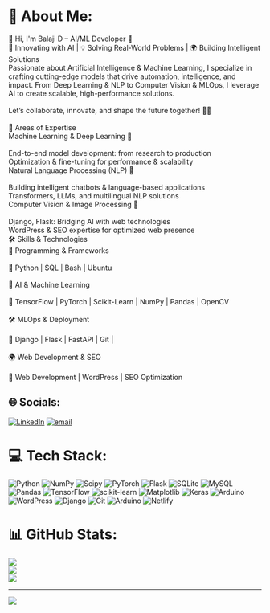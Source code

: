 # 💫 About Me:
👋 Hi, I'm Balaji D – AI/ML Developer 🚀<br>🧠 Innovating with AI | 💡 Solving Real-World Problems | 🌍 Building Intelligent Solutions<br>Passionate about Artificial Intelligence & Machine Learning, I specialize in crafting cutting-edge models that drive automation, intelligence, and impact. From Deep Learning & NLP to Computer Vision & MLOps, I leverage AI to create scalable, high-performance solutions.<br><br>Let’s collaborate, innovate, and shape the future together! 🤖✨<br><br>🔭 Areas of Expertise<br>Machine Learning & Deep Learning 🧠<br><br>End-to-end model development: from research to production<br>Optimization & fine-tuning for performance & scalability<br>Natural Language Processing (NLP) 📖<br><br>Building intelligent chatbots & language-based applications<br>Transformers, LLMs, and multilingual NLP solutions<br>Computer Vision & Image Processing 👀<br><br>Django, Flask: Bridging AI with web technologies<br>WordPress & SEO expertise for optimized web presence<br>🛠 Skills & Technologies<br>🚀 Programming & Frameworks<br><br>🔹 Python | SQL | Bash | Ubuntu<br><br>🧠 AI & Machine Learning<br><br>🔹 TensorFlow | PyTorch | Scikit-Learn | NumPy | Pandas | OpenCV<br><br>🛠 MLOps & Deployment<br><br>🔹 Django | Flask | FastAPI | Git | <br><br>🌍 Web Development & SEO<br><br>🔹 Web Development | WordPress | SEO Optimization


## 🌐 Socials:
[![LinkedIn](https://img.shields.io/badge/LinkedIn-%230077B5.svg?logo=linkedin&logoColor=white)](https://linkedin.com/in/https://www.linkedin.com/feed/update/urn:li:share:7292052796290293760/) [![email](https://img.shields.io/badge/Email-D14836?logo=gmail&logoColor=white)](mailto:balajidevaraj18@gmail.com) 

# 💻 Tech Stack:
![Python](https://img.shields.io/badge/python-3670A0?style=for-the-badge&logo=python&logoColor=ffdd54) ![NumPy](https://img.shields.io/badge/numpy-%23013243.svg?style=for-the-badge&logo=numpy&logoColor=white) ![Scipy](https://img.shields.io/badge/SciPy-%230C55A5.svg?style=for-the-badge&logo=scipy&logoColor=%white) ![PyTorch](https://img.shields.io/badge/PyTorch-%23EE4C2C.svg?style=for-the-badge&logo=PyTorch&logoColor=white) ![Flask](https://img.shields.io/badge/flask-%23000.svg?style=for-the-badge&logo=flask&logoColor=white) ![SQLite](https://img.shields.io/badge/sqlite-%2307405e.svg?style=for-the-badge&logo=sqlite&logoColor=white) ![MySQL](https://img.shields.io/badge/mysql-4479A1.svg?style=for-the-badge&logo=mysql&logoColor=white) ![Pandas](https://img.shields.io/badge/pandas-%23150458.svg?style=for-the-badge&logo=pandas&logoColor=white) ![TensorFlow](https://img.shields.io/badge/TensorFlow-%23FF6F00.svg?style=for-the-badge&logo=TensorFlow&logoColor=white) ![scikit-learn](https://img.shields.io/badge/scikit--learn-%23F7931E.svg?style=for-the-badge&logo=scikit-learn&logoColor=white) ![Matplotlib](https://img.shields.io/badge/Matplotlib-%23ffffff.svg?style=for-the-badge&logo=Matplotlib&logoColor=black) ![Keras](https://img.shields.io/badge/Keras-%23D00000.svg?style=for-the-badge&logo=Keras&logoColor=white) ![Arduino](https://img.shields.io/badge/-Arduino-00979D?style=for-the-badge&logo=Arduino&logoColor=white) ![WordPress](https://img.shields.io/badge/WordPress-%23117AC9.svg?style=for-the-badge&logo=WordPress&logoColor=white) ![Django](https://img.shields.io/badge/django-%23092E20.svg?style=for-the-badge&logo=django&logoColor=white) ![Git](https://img.shields.io/badge/git-%23F05033.svg?style=for-the-badge&logo=git&logoColor=white) ![Arduino](https://img.shields.io/badge/-Arduino-00979D?style=for-the-badge&logo=Arduino&logoColor=white) ![Netlify](https://img.shields.io/badge/netlify-%23000000.svg?style=for-the-badge&logo=netlify&logoColor=#00C7B7)

# 📊 GitHub Stats:
![](https://github-readme-stats.vercel.app/api?username=Balaji6382&theme=dark&hide_border=false&include_all_commits=true&count_private=false)<br/>
![](https://github-readme-streak-stats.herokuapp.com/?user=Balaji6382&theme=dark&hide_border=false)<br/>
![](https://github-readme-stats.vercel.app/api/top-langs/?username=Balaji6382&theme=dark&hide_border=false&include_all_commits=true&count_private=false&layout=compact)

---
[![](https://visitcount.itsvg.in/api?id=Balaji6382&icon=10&color=0)](https://visitcount.itsvg.in)

<!-- Proudly created with GPRM ( https://gprm.itsvg.in ) -->
